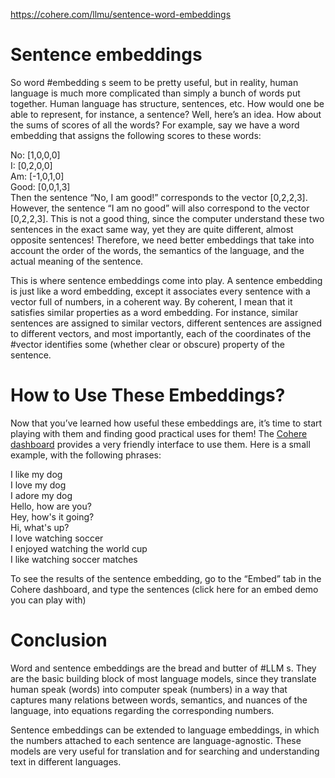 https://cohere.com/llmu/sentence-word-embeddings

# Sentence embeddings

So word #embedding s seem to be pretty useful, but in reality, human language is much more complicated than simply a bunch of words put together. Human language has structure, sentences, etc. How would one be able to represent, for instance, a sentence? Well, here’s an idea. How about the sums of scores of all the words? For example, say we have a word embedding that assigns the following scores to these words:

No: [1,0,0,0]  
I: [0,2,0,0]  
Am: [-1,0,1,0]  
Good: [0,0,1,3]  
Then the sentence “No, I am good!” corresponds to the vector [0,2,2,3]. However, the sentence “I am no good” will also correspond to the vector [0,2,2,3]. This is not a good thing, since the computer understand these two sentences in the exact same way, yet they are quite different, almost opposite sentences! Therefore, we need better embeddings that take into account the order of the words, the semantics of the language, and the actual meaning of the sentence.

This is where sentence embeddings come into play. A sentence embedding is just like a word embedding, except it associates every sentence with a vector full of numbers, in a coherent way. By coherent, I mean that it satisfies similar properties as a word embedding. For instance, similar sentences are assigned to similar vectors, different sentences are assigned to different vectors, and most importantly, each of the coordinates of the #vector identifies some (whether clear or obscure) property of the sentence.
# How to Use These Embeddings?

Now that you’ve learned how useful these embeddings are, it’s time to start playing with them and finding good practical uses for them! The [Cohere dashboard](https://dashboard.cohere.ai/?ref=cohere-ai.ghost.io&__hstc=14363112.5cd142a68443e4afce0f46119d009512.1724515532866.1724515532866.1724515532866.1&__hssc=14363112.1.1724515532867&__hsfp=205995726&_gl=1*1wxn3lh*_gcl_au*MTkyODQ5NjI1NC4xNzI0NTE1NTMw) provides a very friendly interface to use them. Here is a small example, with the following phrases:

I like my dog  
I love my dog  
I adore my dog  
Hello, how are you?  
Hey, how's it going?  
Hi, what's up?  
I love watching soccer  
I enjoyed watching the world cup  
I like watching soccer matches

To see the results of the sentence embedding, go to the “Embed” tab in the Cohere dashboard, and type the sentences (click here for an embed demo you can play with)
# Conclusion

Word and sentence embeddings are the bread and butter of #LLM s. They are the basic building block of most language models, since they translate human speak (words) into computer speak (numbers) in a way that captures many relations between words, semantics, and nuances of the language, into equations regarding the corresponding numbers.

Sentence embeddings can be extended to language embeddings, in which the numbers attached to each sentence are language-agnostic. These models are very useful for translation and for searching and understanding text in different languages.
